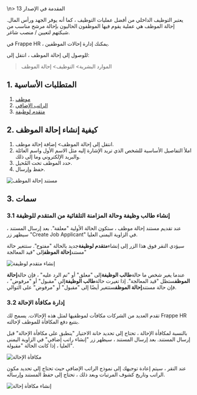 \n> المقدمة في الإصدار 13

يعتبر التوظيف الداخلي من أفضل عمليات التوظيف ، كما أنه يوفر الجهد ورأس المال. إحالة الموظف هي عملية يقوم فيها الموظفون الحاليون بإحالة مرشح مناسب من شبكتهم لتعيين / منصب شاغر.

في Frappe HR ، يمكنك إدارة إحالات الموظفين.

للوصول إلى إحالة الموظف ، انتقل إلى:

> الموارد البشرية> التوظيف> إحالة الموظف

## 1. المتطلبات الأساسية

1. [موظف](https://docs.erpnext.com/docs/v14/user/manual/en/human-resources/employee)
2. [الراتب الإضافي](https://docs.erpnext.com/docs/v14/user/manual/en/human-resources/additional-salary)
3. [متقدم لوظيفة](https://docs.erpnext.com/docs/v14/user/manual/en/human-resources/job-applicant)

## 2. كيفية إنشاء إحالة الموظف

1. انتقل إلى إحالة الموظف> إضافة إحالة موظف.
2. املأ التفاصيل الأساسية للشخص الذي تريد الإشارة إليه مثل الاسم الأول واسم العائلة والبريد الإلكتروني وما إلى ذلك.
3. حدد الموظف تحت المُحيل.
4. حفظ وإرسال.

![مستند إحالة الموظف](https://docs.erpnext.com/files/employee-referral-doc.png)

## 3. سمات

### 3.1 إنشاء طالب وظيفة وحالة المزامنة التلقائية من المتقدم للوظيفة

عند تقديم مستند إحالة موظف ، ستكون الحالة الأولية "معلقة". بعد إرسال المستند ، سيظهر زر "Create Job Applicant" في الزاوية اليمنى العليا.

سيؤدي النقر فوق هذا الزر إلى إنشاء**متقدم لوظيفة**جديد بالحالة "مفتوح". ستتغير حالة مستند**إحالة الموظف**إلى "قيد المعالجة"

![إنشاء متقدم لوظيفة](https://docs.erpnext.com/files/create-job-applicant.png)

عندما يغير شخص ما حالة**طالب الوظيفة**إلى "معلق" أو "تم الرد عليه" ، فإن حالة**إحالة الموظف**ستظل "قيد المعالجة". إذا تغيرت حالة**طالب الوظيفة**إلى "مقبول" أو "مرفوض" ، فإن حالة مستند**إحالة الموظف**ستتغير أيضًا إلى "مقبول" أو "مرفوض" على التوالي.

### 3.2 إدارة مكافأة الإحالة

تقدم العديد من الشركات مكافآت لموظفيها لمثل هذه الإحالات. يسمح لك Frappe HR بتتبع دفع المكافأة للموظف لإحالته.

بالنسبة لمكافأة الإحالة ، تحتاج إلى تحديد خانة الاختيار "ينطبق على مكافأة الإحالة" قبل إرسال المستند. بعد إرسال المستند ، سيظهر زر "إنشاء راتب إضافي" في الزاوية اليمنى العليا ، إذا كانت الحالة "مقبولة".

![مكافأة الإحالة](https://docs.erpnext.com/files/referral-bonus.png)

عند النقر ، سيتم إعادة توجيهك إلى نموذج الراتب الإضافي حيث تحتاج إلى تحديد مكون الراتب وتاريخ كشوف المرتبات وبعد ذلك ، تحتاج إلى حفظ المستند وإرساله.

![إنشاء مكافأة إحالة](https://docs.erpnext.com/files/create-referral-bonus.png)